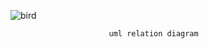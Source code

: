 ![bird](https://github.com/user-attachments/assets/1ba7145c-55d6-4d30-a256-7582ae072d97)

                          uml relation diagram 
